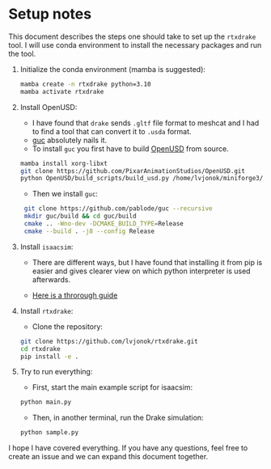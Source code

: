 # Setup notes

This document describes the steps one should take to set up the `rtxdrake` tool. I will use conda environment to install the necessary packages and run the tool.

1. Initialize the conda environment (mamba is suggested):

   ```bash
   mamba create -n rtxdrake python=3.10
   mamba activate rtxdrake
   ```

2. Install OpenUSD:

   - I have found that `drake` sends `.gltf` file format to meshcat and I had to find a tool that can convert it to `.usda` format.
   - [guc](https://github.com/pablode/guc) absolutely nails it.
   - To install `guc` you first have to build [OpenUSD](https://github.com/PixarAnimationStudios/OpenUSD) from source.

   ```bash
   mamba install xorg-libxt
   git clone https://github.com/PixarAnimationStudios/OpenUSD.git
   python OpenUSD/build_scripts/build_usd.py /home/lvjonok/miniforge3/envs/rtxdrake --build-python-info $CONDA_PREFIX/bin/python3.10 $CONDA_PREFIX/include/python3.10 $CONDA_PREFIX/lib/python3.10 3.10 --no-python
   ```

   - Then we install `guc`:

   ```bash
    git clone https://github.com/pablode/guc --recursive
    mkdir guc/build && cd guc/build
    cmake .. -Wno-dev -DCMAKE_BUILD_TYPE=Release
    cmake --build . -j8 --config Release
   ```

3. Install `isaacsim`:

   - There are different ways, but I have found that installing it from pip is easier and gives clearer view on which python interpreter is used afterwards.

   - [Here is a throrough guide](https://docs.omniverse.nvidia.com/isaacsim/latest/installation/install_python.html)

4. Install `rtxdrake`:

   - Clone the repository:

   ```bash
   git clone https://github.com/lvjonok/rtxdrake.git
   cd rtxdrake
   pip install -e .
   ```

5. Try to run everything:

   - First, start the main example script for isaacsim:

   ```bash
   python main.py
   ```

   - Then, in another terminal, run the Drake simulation:

   ```bash
   python sample.py
   ```

I hope I have covered everything. If you have any questions, feel free to create an issue and we can expand this document together.
